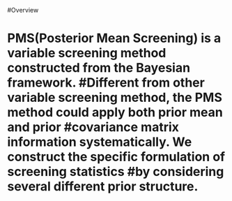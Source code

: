 #Overview
# PMS(Posterior Mean Screening) is a variable screening method constructed from the Bayesian framework. #Different from other variable screening method, the PMS method could apply both prior mean and prior #covariance matrix information systematically. We construct the specific formulation of screening statistics #by considering several different prior structure. 

